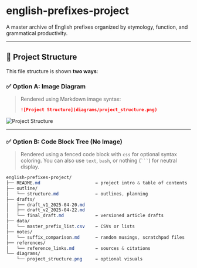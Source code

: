 # english-prefixes-project

A master archive of English prefixes organized by etymology, function, and grammatical productivity.

---

## 📂 Project Structure

This file structure is shown **two ways**:

### ✅ Option A: Image Diagram

> Rendered using Markdown image syntax:
> ```markdown
> ![Project Structure](diagrams/project_structure.png)
> ```

![Project Structure](diagrams/project_structure.png)

---

### ✅ Option B: Code Block Tree (No Image)

> Rendered using a fenced code block with `css` for optional syntax coloring.
> You can also use `text`, `bash`, or nothing (` ``` `) for neutral display.

```css
english-prefixes-project/
├── README.md                     ← project intro & table of contents
├── outline/
│   └── structure.md              ← outlines, planning
├── drafts/
│   ├── draft_v1_2025-04-20.md
│   ├── draft_v2_2025-04-22.md
│   └── final_draft.md            ← versioned article drafts
├── data/
│   └── master_prefix_list.csv    ← CSVs or lists
├── notes/
│   └── suffix_comparison.md      ← random musings, scratchpad files
├── references/
│   └── reference_links.md        ← sources & citations
└── diagrams/
    └── project_structure.png     ← optional visuals

